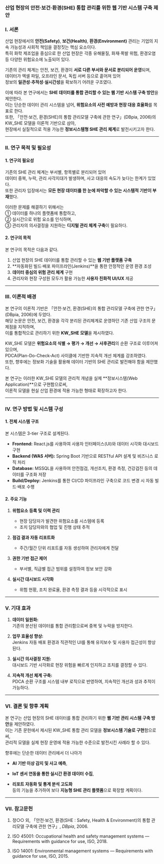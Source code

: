### **산업 현장의 안전·보건·환경(SHE) 통합 관리를 위한 웹 기반 시스템 구축 제안**


### Ⅰ. 서론

산업 현장에서의 **안전(Safety)**, **보건(Health)**, **환경(Environment)** 관리는 기업의 지속 가능성과 사회적 책임을 결정짓는 핵심 요소이다.  
특히 화학 제조업을 중심으로 한 산업 현장은 각종 유해물질, 화재·폭발 위험, 환경오염 등 다양한 위험요소에 노출되어 있다.

기존의 관리 체계는 안전, 보건, 환경이 **서로 다른 부서와 문서로 분리되어 운영**되며,  
데이터가 엑셀 파일, 오프라인 문서, 독립 서버 등으로 흩어져 있어  
정보의 **일관성·추적성·실시간성**을 확보하기 어려운 구조였다.

이에 따라 본 연구에서는 **SHE 데이터를 통합 관리할 수 있는 웹 기반 시스템 구축 방안**을 제안한다.  
이는 단순한 데이터 관리 시스템을 넘어, **위험요소의 사전 예방과 현장 대응 효율화**를 목표로 한다.  
또한, 「안전·보건, 환경(SHE)의 통합 관리모델 구축에 관한 연구」(DBpia, 2006)의 KW_SHE 모델을 이론적 기반으로 삼아,  
현장에서 실질적으로 적용 가능한 **정보시스템형 SHE 관리 체계**로 발전시키고자 한다.

---

### Ⅱ. 연구 목적 및 필요성

#### 1. 연구의 필요성

기존의 SHE 관리 체계는 부서별, 항목별로 분리되어 있어  
데이터 중복, 누락, 관리 사각지대가 발생하며, 사고 대응의 속도가 늦다는 한계가 있었다.  
또한 관리자 입장에서는 **모든 현장 데이터를 한 눈에 파악할 수 있는 시스템적 기반이 부재**했다.

이러한 문제를 해결하기 위해서는  
① 데이터를 하나의 플랫폼에 통합하고,  
② 실시간으로 위험 요소를 인식하며,  
③ 관리자의 의사결정을 지원하는 **디지털 관리 체계 구축**이 필요하다.

#### 2. 연구의 목적

본 연구의 목적은 다음과 같다.

1. 산업 현장의 SHE 데이터를 통합 관리할 수 있는 **웹 기반 플랫폼 구축**
2. **자동화된 빌드·배포 파이프라인(Jenkins)**을 통한 안정적인 운영 환경 조성
3. **데이터 중심의 위험 관리 체계** 구현
4. 관리자와 현장 구성원 모두가 활용 가능한 **사용자 친화적 UI/UX** 제공

---

### Ⅲ. 이론적 배경

본 연구의 이론적 기반은 「안전·보건, 환경(SHE)의 통합 관리모델 구축에 관한 연구」(DBpia, 2006)에 두었다.  
해당 논문은 안전, 보건, 환경을 각각 분리된 관리체계로 운영하던 기존 산업 구조의 문제점을 지적하며,  
이를 통합적으로 관리하기 위한 **KW_SHE 모델**을 제시하였다.

KW_SHE 모델은 **위험요소의 식별 → 평가 → 개선 → 사후관리**의 순환 구조로 이루어져 있으며,  
PDCA(Plan-Do-Check-Act) 사이클에 기반한 지속적 개선 체계를 강조하였다.  
또한, 향후에는 정보화 기술을 활용해 데이터 기반의 SHE 관리로 발전해야 함을 제안했다.

본 연구는 이러한 KW_SHE 모델의 관리적 개념을 실제 **정보시스템(Web Application)**으로 구현함으로써,  
이론적 모델을 현실 산업 환경에 적용 가능한 형태로 확장하고자 한다.

---

### Ⅳ. 연구 방법 및 시스템 구성

#### 1. 전체 시스템 구조

본 시스템은 3-tier 구조로 설계된다.

- **Frontend:** React.js를 사용하여 사용자 인터페이스(UI)와 데이터 시각화 대시보드 구현
- **Backend (WAS 서버):** Spring Boot 기반으로 RESTful API 설계 및 비즈니스 로직 처리
- **Database:** MSSQL을 사용하여 안전점검, 개선조치, 환경 측정, 건강검진 등의 데이터를 구조화 저장
- **Build/Deploy:** Jenkins를 통한 CI/CD 파이프라인 구축으로 코드 변경 시 자동 빌드·배포 수행

#### 2. 주요 기능

1. **위험요소 등록 및 이력 관리**
    - 현장 담당자가 발견한 위험요소를 시스템에 등록
    - 조치 담당자와의 협업 및 진행 상태 추적
        
2. **점검 결과 자동 리포트화**
    - 주간/월간 단위 리포트를 자동 생성하여 관리자에게 전달
        
3. **권한 기반 접근 제어**
    - 부서별, 직급별 접근 범위를 설정하여 정보 보안 강화
        
4. **실시간 대시보드 시각화**
    - 위험 현황, 조치 완료율, 환경 측정 결과 등을 시각적으로 표시
        

---

### Ⅴ. 기대 효과

1. **데이터 일원화:**  
    기존의 분산된 데이터를 통합 관리함으로써 중복 및 누락을 방지한다.
    
2. **업무 효율성 향상:**  
    Jenkins 자동 배포 환경과 직관적인 UI를 통해 유지보수 및 사용자 접근성이 향상된다.
    
3. **실시간 의사결정 지원:**  
    대시보드 기반 시각화로 현장 위험을 빠르게 인지하고 조치를 결정할 수 있다.
    
4. **지속적 개선 체계 구축:**  
    PDCA 순환 구조를 시스템 내부 로직으로 반영하여, 지속적인 개선과 성과 추적이 가능하다.
    

---

### Ⅵ. 결론 및 향후 계획

본 연구는 산업 현장의 SHE 데이터를 통합 관리하기 위한 **웹 기반 관리 시스템 구축 방안**을 제안하였다.  
이는 기존 문헌에서 제시된 KW_SHE 통합 관리 모델을 **정보시스템 기술로 구현**함으로써,  
관리적 모델을 실제 현장 운영에 적용 가능한 수준으로 발전시킨 사례라 할 수 있다.

향후에는 단순한 데이터 관리에서 더 나아가

- **AI 기반 이상 감지 및 사고 예측**,
    
- **IoT 센서 연동을 통한 실시간 환경 데이터 수집**,
    
- **리포트 자동화 및 통계 분석 고도화**  
    등의 기능을 추가하여 보다 **지능형 SHE 관리 플랫폼**으로 확장할 계획이다.
    

---

### Ⅶ. 참고문헌

1. 정○○ 외, 「안전·보건, 환경(SHE : Safety, Health & Environment)의 통합 관리모델 구축에 관한 연구」, _DBpia_, 2006.
    
2. ISO 45001: Occupational health and safety management systems — Requirements with guidance for use, ISO, 2018.
    
3. ISO 14001: Environmental management systems — Requirements with guidance for use, ISO, 2015.
    
